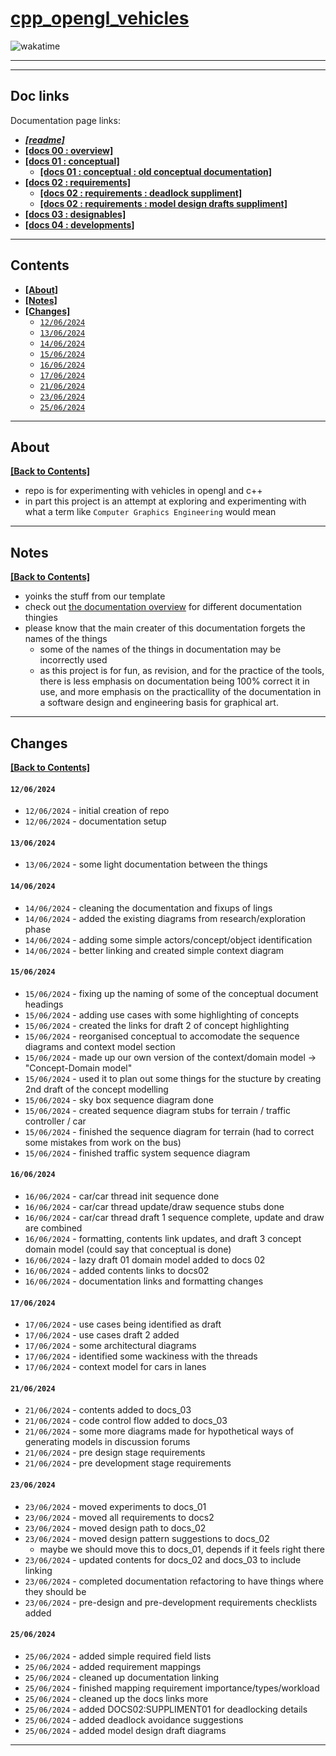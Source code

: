 # [cpp_opengl_vehicles](https://github.com/corbeau217/cpp_opengl_vehicles)

![wakatime](https://wakatime.com/badge/user/018b08ae-3eb8-4326-bd58-0017702d0437/project/333f6d7f-2e73-4013-8acb-32604da642ed.svg?style=for-the-badge&color=f05e16&labelColor=f05e16)

---
---

## Doc links

Documentation page links:
* [***[readme]***](./readme.md#doc-links)
* [**[docs 00 : overview]**](./docs_00_overview.md#doc-links)
* [**[docs 01 : conceptual]**](./docs_01_conceptual.md#doc-links)
    * [**[docs 01 : conceptual : old conceptual documentation]**](./docs_01_conceptual_suppliment_01.md#doc-links)
* [**[docs 02 : requirements]**](./docs_02_requirements.md#doc-links)
    * [**[docs 02 : requirements : deadlock suppliment]**](./docs_02_requirements_suppliment_01.md#doc-links)
    * [**[docs 02 : requirements : model design drafts suppliment]**](./docs_02_requirements_suppliment_02.md#doc-links)
* [**[docs 03 : designables]**](./docs_03_designables.md#doc-links)
* [**[docs 04 : developments]**](./docs_04_developments.md#doc-links)

---

## Contents

* [**[About]**](#about)
* [**[Notes]**](#notes)
* [**[Changes]**](#changes)
    * [`12/06/2024`](#12062024)
    * [`13/06/2024`](#13062024)
    * [`14/06/2024`](#14062024)
    * [`15/06/2024`](#15062024)
    * [`16/06/2024`](#16062024)
    * [`17/06/2024`](#17062024)
    * [`21/06/2024`](#21062024)
    * [`23/06/2024`](#23062024)
    * [`25/06/2024`](#25062024)

---

## About

[**[Back to Contents]**](#contents)


* repo is for experimenting with vehicles in opengl and c++
* in part this project is an attempt at exploring and experimenting with what a term like `Computer Graphics Engineering` would mean

---

## Notes 

[**[Back to Contents]**](#contents)

* yoinks the stuff from our template
* check out [the documentation overview](./docs_00_overview.md) for different documentation thingies
* please know that the main creater of this documentation forgets the names of the things
    * some of the names of the things in documentation may be incorrectly used
    * as this project is for fun, as revision, and for the practice of the tools, there is less emphasis on documentation being 100% correct it in use, and more emphasis on the practicallity of the documentation in a software design and engineering basis for graphical art.

---

## Changes

[**[Back to Contents]**](#contents)

#### `12/06/2024`

* `12/06/2024` - initial creation of repo
* `12/06/2024` - documentation setup

#### `13/06/2024`

* `13/06/2024` - some light documentation between the things

#### `14/06/2024`

* `14/06/2024` - cleaning the documentation and fixups of lings
* `14/06/2024` - added the existing diagrams from research/exploration phase
* `14/06/2024` - adding some simple actors/concept/object identification
* `14/06/2024` - better linking and created simple context diagram

#### `15/06/2024`

* `15/06/2024` - fixing up the naming of some of the conceptual document headings
* `15/06/2024` - adding use cases with some highlighting of concepts
* `15/06/2024` - created the links for draft 2 of concept highlighting
* `15/06/2024` - reorganised conceptual to accomodate the sequence diagrams and context model section
* `15/06/2024` - made up our own version of the context/domain model -> "Concept-Domain model"
* `15/06/2024` - used it to plan out some things for the stucture by creating 2nd draft of the concept modelling
* `15/06/2024` - sky box sequence diagram done
* `15/06/2024` - created sequence diagram stubs for terrain / traffic controller / car
* `15/06/2024` - finished the sequence diagram for terrain (had to correct some mistakes from work on the bus)
* `15/06/2024` - finished traffic system sequence diagram

#### `16/06/2024`

* `16/06/2024` - car/car thread init sequence done
* `16/06/2024` - car/car thread update/draw sequence stubs done
* `16/06/2024` - car/car thread draft 1 sequence complete, update and draw are combined
* `16/06/2024` - formatting, contents link updates, and draft 3 concept domain model (could say that conceptual is done)
* `16/06/2024` - lazy draft 01 domain model added to docs 02
* `16/06/2024` - added contents links to docs02
* `16/06/2024` - documentation links and formatting changes

#### `17/06/2024`

* `17/06/2024` - use cases being identified as draft
* `17/06/2024` - use cases draft 2 added
* `17/06/2024` - some architectural diagrams
* `17/06/2024` - identified some wackiness with the threads
* `17/06/2024` - context model for cars in lanes

#### `21/06/2024`

* `21/06/2024` - contents added to docs_03
* `21/06/2024` - code control flow added to docs_03
* `21/06/2024` - some more diagrams made for hypothetical ways of generating models in discussion forums
* `21/06/2024` - pre design stage requirements
* `21/06/2024` - pre development stage requirements

#### `23/06/2024`

* `23/06/2024` - moved experiments to docs_01
* `23/06/2024` - moved all requirements to docs2
* `23/06/2024` - moved design path to docs_02
* `23/06/2024` - moved design pattern suggestions to docs_02
    * maybe we should move this to docs_01, depends if it feels right there
* `23/06/2024` - updated contents for docs_02 and docs_03 to include linking
* `23/06/2024` - completed documentation refactoring to have things where they should be
* `23/06/2024` - pre-design and pre-development requirements checklists added

#### `25/06/2024`

* `25/06/2024` - added simple required field lists
* `25/06/2024` - added requirement mappings
* `25/06/2024` - cleaned up documentation linking
* `25/06/2024` - finished mapping requirement importance/types/workload
* `25/06/2024` - cleaned up the docs links more
* `25/06/2024` - added DOCS02:SUPPLIMENT01 for deadlocking details
* `25/06/2024` - added deadlock avoidance suggestions
* `25/06/2024` - added model design draft diagrams

---


